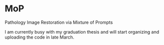 # MoP
Pathology Image Restoration via Mixture of Prompts

I am currently busy with my graduation thesis and will start organizing and uploading the code in late March.
